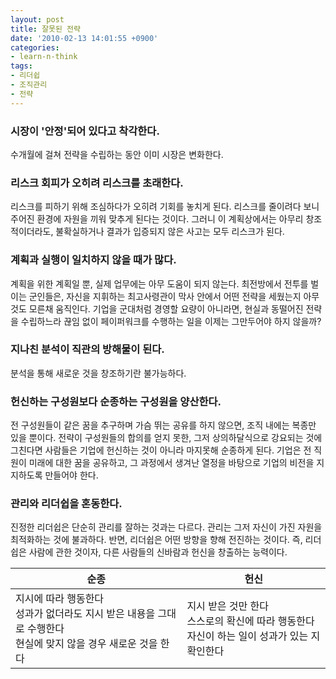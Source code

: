 ```yaml
---
layout: post
title: 잘못된 전략
date: '2010-02-13 14:01:55 +0900'
categories:
- learn-n-think
tags:
- 리더쉽
- 조직관리
- 전략
---
```


### 시장이 '안정'되어 있다고 착각한다.

수개월에 걸쳐 전략을 수립하는 동안 이미 시장은 변화한다.

### 리스크 회피가 오히려 리스크를 초래한다.

리스크를 피하기 위해 조심하다가 오히려 기회를 놓치게 된다. 리스크를 줄이려다 보니 주어진 환경에 자원을 끼워 맞추게 된다는 것이다. 그러니 이 계획상에서는 아무리 창조적이더라도, 불확실하거나 결과가 입증되지 않은 사고는 모두 리스크가 된다.

### 계획과 실행이 일치하지 않을 때가 많다.

계획을 위한 계획일 뿐, 실제 업무에는 아무 도움이 되지 않는다. 최전방에서 전투를 벌이는 군인들은, 자신을 지휘하는 최고사령관이 막사 안에서 어떤 전략을 세웠는지 아무것도 모른채 움직인다. 기업을 군대처럼 경영할 요량이 아니라면, 현실과 동떨어진 전략을 수립하느라 끊임 없이 페이퍼워크를 수행하는 일을 이제는 그만두어야 하지 않을까?

### 지나친 분석이 직관의 방해물이 된다.

분석을 통해 새로운 것을 창조하기란 불가능하다.

### 헌신하는 구성원보다 순종하는 구성원을 양산한다.

전 구성원들이 같은 꿈을 추구하며 가슴 뛰는 공유를 하지 않으면, 조직 내에는 복종만 있을 뿐이다. 전략이 구성원들의 합의를 얻지 못한, 그저 상의하달식으로 강요되는 것에 그친다면 사람들은 기업에 헌신하는 것이 아니라 마지못해 순종하게 된다. 기업은 전 직원이 미래에 대한 꿈을 공유하고, 그 과정에서 생겨난 열정을 바탕으로 기업의 비전을 지지하도록 만들어야 한다.

### 관리와 리더쉽을 혼동한다.

진정한 리더쉽은 단순히 관리를 잘하는 것과는 다르다. 관리는 그저 자신이 가진 자원을 최적화하는 것에 불과하다. 반면, 리더쉽은 어떤 방향을 향해 전진하는 것이다. 즉, 리더쉽은 사람에 관한 것이자, 다른 사람들의 신바람과 헌신을 창출하는 능력이다.

 순종	|헌신
 ---|---
 지시에 따라 행동한다<br/>성과가 없더라도 지시 받은 내용을 그대로 수행한다<br/>현실에 맞지 않을 경우 새로운 것을 한다<br/>|지시 받은 것만 한다<br/>스스로의 확신에 따라 행동한다<br/>자신이 하는 일이 성과가 있는 지 확인한다<br/>
